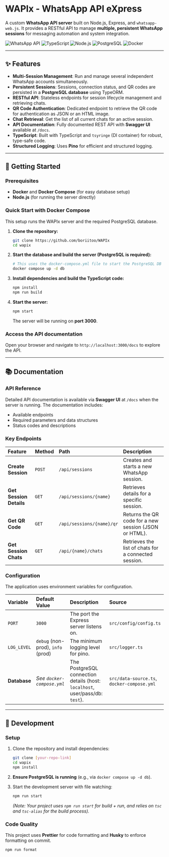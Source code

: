 # WAPIx - WhatsApp API eXpress

A custom **WhatsApp API server** built on Node.js, Express, and `whatsapp-web.js`. It provides a RESTful API to manage **multiple, persistent WhatsApp sessions** for messaging automation and system integration.

![WhatsApp API](https://img.shields.io/badge/WhatsApp-25D366?style=for-the-badge&logo=whatsapp&logoColor=white)
![TypeScript](https://img.shields.io/badge/TypeScript-007ACC?style=for-the-badge&logo=typescript&logoColor=white)
![Node.js](https://img.shields.io/badge/Node.js-339933?style=for-the-badge&logo=node.js&logoColor=white)
![PostgreSQL](https://img.shields.io/badge/PostgreSQL-316192?style=for-the-badge&logo=postgresql&logoColor=white)
![Docker](https://img.shields.io/badge/Docker-2CA5E0?style=for-the-badge&logo=docker&logoColor=white)

---

## ✨ Features

- **Multi-Session Management**: Run and manage several independent WhatsApp accounts simultaneously.
- **Persistent Sessions**: Sessions, connection status, and QR codes are persisted in a **PostgreSQL database** using TypeORM.
- **RESTful API**: Stateless endpoints for session lifecycle management and retrieving chats.
- **QR Code Authentication**: Dedicated endpoint to retrieve the QR code for authentication as JSON or an HTML image.
- **Chat Retrieval**: Get the list of all current chats for an active session.
- **API Documentation**: Fully documented REST API with **Swagger UI** available at `/docs`.
- **TypeScript**: Built with TypeScript and `tsyringe` (DI container) for robust, type-safe code.
- **Structured Logging**: Uses **Pino** for efficient and structured logging.

---

## 🚀 Getting Started

### Prerequisites

- **Docker** and **Docker Compose** (for easy database setup)
- **Node.js** (for running the server directly)

### Quick Start with Docker Compose

This setup runs the WAPIx server and the required PostgreSQL database.

1.  **Clone the repository:**

    ```bash
    git clone https://github.com/boriitoo/WAPIx
    cd wapix
    ```

2.  **Start the database and build the server (PostgreSQL is required):**

    ```bash
    # This uses the docker-compose.yml file to start the PostgreSQL DB
    docker compose up -d db
    ```

3.  **Install dependencies and build the TypeScript code:**

    ```bash
    npm install
    npm run build
    ```

4.  **Start the server:**
    ```bash
    npm start
    ```
    The server will be running on **port 3000**.

### Access the API documentation

Open your browser and navigate to `http://localhost:3000/docs` to explore the API.

---

## 📚 Documentation

### API Reference

Detailed API documentation is available via **Swagger UI** at `/docs` when the server is running. The documentation includes:

- Available endpoints
- Required parameters and data structures
- Status codes and descriptions

### Key Endpoints

| Feature                 | Method | Path                      | Description                                           |
| :---------------------- | :----- | :------------------------ | :---------------------------------------------------- |
| **Create Session**      | `POST` | `/api/sessions`           | Creates and starts a new WhatsApp session.            |
| **Get Session Details** | `GET`  | `/api/sessions/{name}`    | Retrieves details for a specific session.             |
| **Get QR Code**         | `GET`  | `/api/sessions/{name}/qr` | Returns the QR code for a new session (JSON or HTML). |
| **Get Session Chats**   | `GET`  | `/api/{name}/chats`       | Retrieves the list of chats for a connected session.  |

### Configuration

The application uses environment variables for configuration.

| Variable     | Default Value                     | Description                                                                  | Source                                     |
| :----------- | :-------------------------------- | :--------------------------------------------------------------------------- | :----------------------------------------- |
| `PORT`       | `3000`                            | The port the Express server listens on.                                      | `src/config/config.ts`                     |
| `LOG_LEVEL`  | `debug` (non-prod), `info` (prod) | The minimum logging level for pino.                                          | `src/logger.ts`                            |
| **Database** | _See `docker-compose.yml`_        | The PostgreSQL connection details (host: `localhost`, user/pass/db: `test`). | `src/data-source.ts`, `docker-compose.yml` |

---

## 🔧 Development

### Setup

1.  Clone the repository and install dependencies:

    ```bash
    git clone [your-repo-link]
    cd wapix
    npm install
    ```

2.  **Ensure PostgreSQL is running** (e.g., via `docker compose up -d db`).

3.  Start the development server with file watching:
    ```bash
    npm run start
    ```
    _(Note: Your project uses `npm run start` for build + run, and relies on `tsc` and `tsc-alias` for the build process)._

### Code Quality

This project uses **Prettier** for code formatting and **Husky** to enforce formatting on commit.

```bash
npm run format
```
